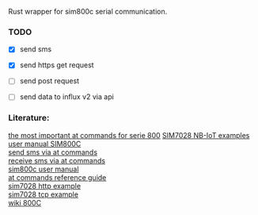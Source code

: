 
Rust wrapper for sim800c serial communication.

### TODO
- [X] send sms
- [x] send https get request
- [ ] send post request
- [ ] send data  to influx v2 via api


### Literature: </br>
[the most important at commands for serie 800](https://microchip.ua/simcom/2G/SIM800%20Series_AT%20Command%20Manual_V1.12.pdf)
[SIM7028 NB-IoT examples](https://files.waveshare.com/wiki/SIM7028-NB-IoT-HAT/SIM7028%20NB-IoT%20HAT-Doc/SIM7028_Series_TCPIP_Application_Note_V1.04.pdf)<br>
[user manual SIM800C](https://manuals.plus/usb-to-gsm-module/usb-to-gsm-module-lc-gsm-sim800c-2-manual#google_vignette)</br>
[send sms via at commands](https://www.smssolutions.net/tutorials/gsm/sendsmsat/)</br>
[receive sms via at commands](https://www.smssolutions.net/tutorials/gsm/receivesmsat/)</br>
[sim800c user manual](https://www.dropbox.com/scl/fi/gom3u1nsp8utbewoqyge5/User-Manual.pdf)</br>
[at commands reference guide](https://www.sparkfun.com/datasheets/Cellular%20Modules/AT_Commands_Reference_Guide_r0.pdf)</br>
[sim7028 http example](https://files.waveshare.com/wiki/SIM7028-NB-IoT-HAT/SIM7028%20NB-IoT%20HAT-Doc/SIM7028_Series_HTTP(S)_Application_Note_V1.04.pdf)</br>
[sim7028 tcp example](https://files.waveshare.com/wiki/SIM7028-NB-IoT-HAT/SIM7028%20NB-IoT%20HAT-Doc/SIM7028_Series_TCPIP_Application_Note_V1.04.pdf)</br>
[wiki 800C](https://www.waveshare.com/wiki/SIM800C_GSM/GPRS_HAT)